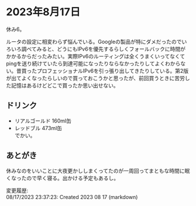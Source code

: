# 2023年8月17日

休み6。

ルータの設定に相変わらず悩んでいる。Googleの製品が特にダメだったのでいろいろ調べてみると、どうにもIPv6を優先するらしくフォールバックに時間がかかるからだったみたい。実際IPv6のルーティングは全くうまくいってなくてpingを送り続けていたら到達可能になったりならなかったりしてよくわからない。昔買ったプロフェッショナルIPv6を引っ張り出してきたりしている。第2版が出てよくなったらしいので買っておこうかと思ったが、前回買うときに苦労した記憶はあるけどどこで買ったか思い出せない。

## ドリンク

- リアルゴールド 160ml缶
- レッドブル 473ml缶  
でかい。

## あとがき

休みなのをいいことに大夜更かししまくってたのが一周回ってまともな時間に眠くなったので早く寝る。出かける予定もあるし。

変更履歴:  
08/17/2023 23:37:23: Created 2023 08 17 (markdown)  
